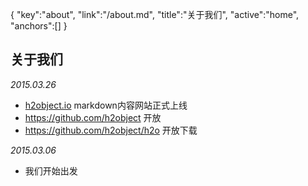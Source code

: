 {
   "key":"about",
   "link":"/about.md",
	"title":"关于我们",
	"active":"home",
	"anchors":[]
}


关于我们
---

*2015.03.26*
	
*	[h2object.io](http://h2object.io) markdown内容网站正式上线
*	https://github.com/h2object 开放
*	https://github.com/h2object/h2o 开放下载

*2015.03.06*
	
*	我们开始出发
